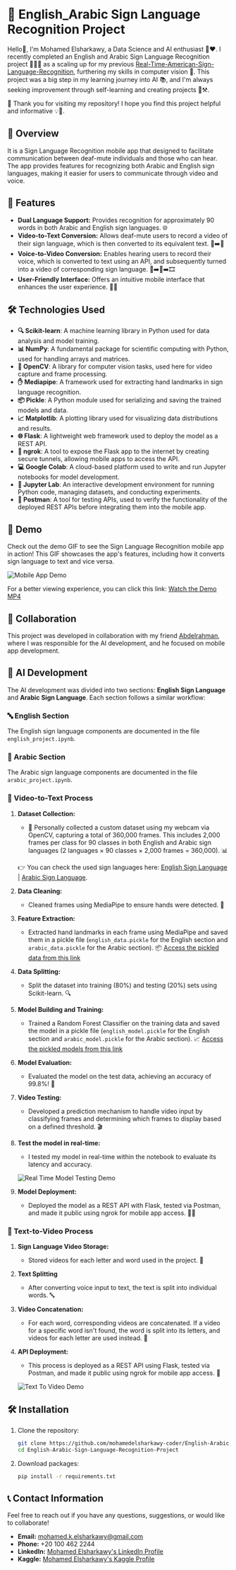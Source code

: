 # 🤟 English_Arabic Sign Language Recognition Project

Hello👋, I'm Mohamed Elsharkawy, a Data Science and AI enthusiast 🤖❤️. I recently completed an English and Arabic Sign Language Recognition project 🧑‍💻✨ as a scaling up for my previous [Real-Time-American-Sign-Language-Recognition](https://github.com/mohamedelsharkawy-coder/Real-Time-American-Sign-Language-Recognition), furthering my skills in computer vision 🌟. This project was a big step in my learning journey into AI 📚, and I'm always seeking improvement through self-learning and creating projects 🔧⚒️.

🙏 Thank you for visiting my repository! I hope you find this project helpful and informative 💡📘.
## 📖 Overview
It is a Sign Language Recognition mobile app that designed to facilitate communication between deaf-mute individuals and those who can hear. The app provides features for recognizing both Arabic and English sign languages, making it easier for users to communicate through video and voice.

## 🚀 Features
- **Dual Language Support:** Provides recognition for approximately 90 words in both Arabic and English sign languages. 🌐
- **Video-to-Text Conversion:** Allows deaf-mute users to record a video of their sign language, which is then converted to its equivalent text. 🎥➡️📜
- **Voice-to-Video Conversion:** Enables hearing users to record their voice, which is converted to text using an API, and subsequently turned into a video of corresponding sign language. 🎤➡️📜➡️🎞️
- **User-Friendly Interface:** Offers an intuitive mobile interface that enhances the user experience. 📱✨

## 🛠️ Technologies Used

- **🔍 Scikit-learn**: A machine learning library in Python used for data analysis and model training.
- **📊 NumPy**: A fundamental package for scientific computing with Python, used for handling arrays and matrices.
- **🎥 OpenCV**: A library for computer vision tasks, used here for video capture and frame processing.
- **✋ Mediapipe**: A framework used for extracting hand landmarks in sign language recognition.
- **📦 Pickle**: A Python module used for serializing and saving the trained models and data.
- **📈 Matplotlib**: A plotting library used for visualizing data distributions and results.
- **🌐 Flask**: A lightweight web framework used to deploy the model as a REST API.
- **🔗 ngrok**: A tool to expose the Flask app to the internet by creating secure tunnels, allowing mobile apps to access the API.
- **💻 Google Colab**: A cloud-based platform used to write and run Jupyter notebooks for model development.
- **📒 Jupyter Lab**: An interactive development environment for running Python code, managing datasets, and conducting experiments.
- **🧪 Postman**: A tool for testing APIs, used to verify the functionality of the deployed REST APIs before integrating them into the mobile app.


## 🎥 Demo
Check out the demo GIF to see the Sign Language Recognition mobile app in action! This GIF showcases the app's features, including how it converts sign language to text and vice versa.

![Mobile App Demo](media/mobile_app.gif)

For a better viewing experience, you can click this link: [Watch the Demo MP4](https://drive.google.com/file/d/1dpS6O1P8uFm-WSuM2QNBC06YX3xBNLui/view?usp=sharing)

## 🤝 Collaboration
This project was developed in collaboration with my friend [Abdelrahman](https://github.com/Abdokarawia), where I was responsible for the AI development, and he focused on mobile app development.

## 🧠 AI Development
The AI development was divided into two sections: **English Sign Language** and **Arabic Sign Language**. Each section follows a similar workflow:

### 🔤 English Section  
The English sign language components are documented in the file `english_project.ipynb`.

### 🕌 Arabic Section
The Arabic sign language components are documented in the file `arabic_project.ipynb`.

### 🔄 Video-to-Text Process

1. **Dataset Collection:**
   - 🎥 Personally collected a custom dataset using my webcam via OpenCV, capturing a total of 360,000 frames. This includes 2,000 frames per class for 90 classes in both English and Arabic sign languages (2 languages × 90 classes × 2,000 frames = 360,000). 📊

   👉 You can check the used sign languages here: [English Sign Language](https://drive.google.com/drive/folders/1IBbyj8CzZjeDakChW7XoDqIErlL4ycQX?usp=sharing) | [Arabic Sign Language]([link_to_arabic_sign_language](https://drive.google.com/drive/folders/1qEWWjAK1TAc4zRbwk7aMqvyu5PwZqOIr?usp=sharing)).


2. **Data Cleaning:**
   - Cleaned frames using MediaPipe to ensure hands were detected. 🧹

3. **Feature Extraction:**
   - Extracted hand landmarks in each frame using MediaPipe and saved them in a pickle file (`english_data.pickle` for the English section and `arabic_data.pickle` for the Arabic section). 📦
[Access the pickled data from this link](https://drive.google.com/drive/folders/1KavCk5ktwkwO3dUtO03pRv-4dJTWb6ly?usp=sharing)

4. **Data Splitting:**
   - Split the dataset into training (80%) and testing (20%) sets using Scikit-learn. 🔍

5. **Model Building and Training:**
   - Trained a Random Forest Classifier on the training data and saved the model in a pickle file (`english_model.pickle` for the English section and `arabic_model.pickle` for the Arabic section). 📈
[Access the pickled models from this link](https://drive.google.com/drive/folders/1kVKa9UZAuisZ8y44m59GAkmCdqI3UmFs?usp=sharing)

6. **Model Evaluation:**
   - Evaluated the model on the test data, achieving an accuracy of 99.8%! 🎉

7. **Video Testing:**
   - Developed a prediction mechanism to handle video input by classifying frames and determining which frames to display based on a defined threshold. 🎬

8. **Test the model in real-time:**  
   - I tested my model in real-time within the notebook to evaluate its latency and accuracy.

   ![Real Time Model Testing Demo](media/real_time_test.gif)

9. **Model Deployment:**
   - Deployed the model as a REST API with Flask, tested via Postman, and made it public using ngrok for mobile app access. 🚀📲

### 🔄 Text-to-Video Process
1. **Sign Language Video Storage:**
   - Stored videos for each letter and word used in the project. 💾

2. **Text Splitting**
   - After converting voice input to text, the text is split into individual words. 🔤

3. **Video Concatenation:**
   - For each word, corresponding videos are concatenated. If a video for a specific word isn't found, the word is split into its letters, and videos for each letter are used instead. 🔗

4. **API Deployment:**
   - This process is deployed as a REST API using Flask, tested via Postman, and made it public using ngrok for mobile app access. 🚀

   ![Text To Video Demo](media/text_to_video.gif)

## 🛠️ Installation
1. Clone the repository:
   ```bash
   git clone https://github.com/mohamedelsharkawy-coder/English-Arabic-Sign-Language-Recognition-Project
   cd English-Arabic-Sign-Language-Recognition-Project
   
2. Download packages:
   ```bash
   pip install -r requirements.txt

## 📞 Contact Information

Feel free to reach out if you have any questions, suggestions, or would like to collaborate!

- **Email:** [mohamed.k.elsharkawy@gmail.com](mailto:mohamed.k.elsharkawy@gmail.com)
- **Phone:** +20 100 462 2244
- **LinkedIn:** [Mohamed Elsharkawy's LinkedIn Profile](https://www.linkedin.com/in/mohamed-elsharkawy-6184b41a7/)
- **Kaggle:** [Mohamed Elsharkawy's Kaggle Profile](https://www.kaggle.com/mohamedelsharkawy89)


